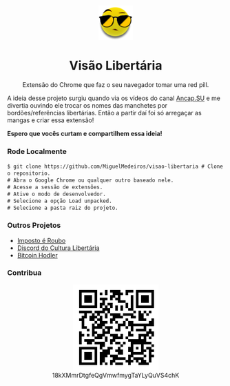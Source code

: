 <div align="center">

[![Visão Libertária](img/icon.png)](https://chrome.google.com/webstore/detail/vis%C3%A3o-libert%C3%A1ria/jnafjgekhpiipmhihkmoboggpclkdijl)

# **Visão Libertária**

Extensão do Chrome que faz o seu navegador tomar uma red pill.

</div>

A ideia desse projeto surgiu quando via os vídeos do canal [Ancap.SU](http://ancap.su) e me divertia ouvindo ele trocar os nomes das manchetes por bordões/referências libertárias. Então a partir daí foi só arregaçar as mangas e criar essa extensão!

**Espero que vocês curtam e compartilhem essa ideia!**

### Rode Localmente

```shell
$ git clone https://github.com/MiguelMedeiros/visao-libertaria # Clone o repositorio.
# Abra o Google Chrome ou qualquer outro baseado nele.
# Acesse a sessão de extensões.
# Ative o modo de desenvolvedor.
# Selecione a opção Load unpacked.
# Selecione a pasta raiz do projeto.
```

### Outros Projetos

- [Imposto é Roubo](https://www.impostoeroubo.com)
- [Discord do Cultura Libertária](https://discord.gg/ZNPvsv)
- [Bitcoin Hodler](https://bitcoinhodler.io)

### Contribua

<div align="center">

![18kXMmrDtgfeQgVmwfmygTaYLyQuVS4chK](img/donation.png)\
18kXMmrDtgfeQgVmwfmygTaYLyQuVS4chK

</div>
